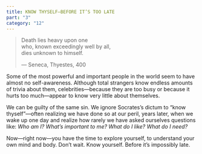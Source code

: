 ```yaml
---
title: KNOW THYSELF—BEFORE IT’S TOO LATE
part: "3"
category: "12"
---
```


> Death lies heavy upon one<br>
> who, known exceedingly well by all,<br>
> dies unknown to himself.<br>
>
> — Seneca, Thyestes, 400

Some of the most powerful and important people in the world seem to have almost no self-awareness. Although total strangers know endless amounts of trivia about them, celebrities—because they are too busy or because it hurts too much—appear to know very little about themselves.

We can be guilty of the same sin. We ignore Socrates’s dictum to “know thyself”—often realizing we have done so at our peril, years later, when we wake up one day and realize how rarely we have asked ourselves questions like: _Who am I? What’s important to me? What do I like? What do I need?_

Now—right now—you have the time to explore yourself, to understand your own mind and body. Don’t wait. Know yourself. Before it’s impossibly late.
